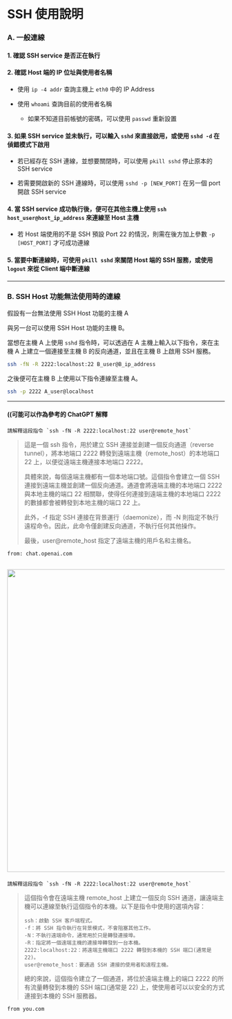 # SSH 使用說明

### A. 一般連線

#### 1. 確認 SSH service 是否正在執行

#### 2. 確認 Host 端的 IP 位址與使用者名稱

   - 使用 `ip -4 addr` 查詢主機上 `eth0` 中的 IP Address

   - 使用 `whoami` 查詢目前的使用者名稱

     - 如果不知道目前帳號的密碼，可以使用 `passwd` 重新設置

#### 3. 如果 SSH service 並未執行，可以輸入 `sshd` 來直接啟用，或使用 `sshd -d` 在偵錯模式下啟用

   - 若已經存在 SSH 連線，並想要關閉時，可以使用 `pkill sshd` 停止原本的 SSH service

   - 若需要開啟新的 SSH 連線時，可以使用 `sshd -p [NEW_PORT]` 在另一個 port 開啟 SSH service

#### 4. 當 SSH service 成功執行後，便可在其他主機上使用 `ssh host_user@host_ip_address` 來連線至 Host 主機
   - 若 Host 端使用的不是 SSH 預設 Port 22 的情況，則需在後方加上參數 `-p [HOST_PORT]` 才可成功連線

#### 5. 當要中斷連線時，可使用 `pkill sshd` 來關閉 Host 端的 SSH 服務，或使用 `logout` 來從 Client 端中斷連線

---

### B. SSH Host 功能無法使用時的連線

假設有一台無法使用 SSH Host 功能的主機 A

與另一台可以使用 SSH Host 功能的主機 B。

當想在主機 A 上使用 `sshd` 指令時，可以透過在 A 主機上輸入以下指令，來在主機 A 上建立一個連接至主機 B 的反向通道，並且在主機 B 上啟用 SSH 服務。

```bash
ssh -fN -R 2222:localhost:22 B_user@B_ip_address
```

之後便可在主機 B 上使用以下指令連線至主機 A。
```bash
ssh -p 2222 A_user@localhost
```

---

#### ((可能可以作為參考的 ChatGPT 解釋

```
請解釋這段指令 `ssh -fN -R 2222:localhost:22 user@remote_host`
```

> 這是一個 ssh 指令，用於建立 SSH 連接並創建一個反向通道（reverse tunnel），將本地端口 2222 轉發到遠端主機（remote_host）的本地端口 22 上，以便從遠端主機連接本地端口 2222。
> 
> 具體來說，每個遠端主機都有一個本地端口號。這個指令會建立一個 SSH 連接到遠端主機並創建一個反向通道。通道會將遠端主機的本地端口 2222 與本地主機的端口 22 相關聯，使得任何連接到遠端主機的本地端口 2222 的數據都會被轉發到本地主機的端口 22 上。
> 
> 此外，-f 指定 SSH 連接在背景運行（daemonize），而 -N 則指定不執行遠程命令。因此，此命令僅創建反向通道，不執行任何其他操作。
> 
> 最後，user@remote_host 指定了遠端主機的用戶名和主機名。

`from: chat.openai.com`

<img src="https://cdn.discordapp.com/attachments/714721972214300692/1083599434941743175/image.png"
     width=700px>
---

```
請解釋這段指令 `ssh -fN -R 2222:localhost:22 user@remote_host`
```

> 這個指令會在遠端主機 remote_host 上建立一個反向 SSH 通道，讓遠端主機可以連線至執行這個指令的本機。以下是指令中使用的選項內容：
> 
>     ssh：啟動 SSH 客戶端程式。
>     -f：將 SSH 指令執行在背景模式，不會阻塞其他工作。
>     -N：不執行遠端命令，通常用於只是轉發連接埠。
>     -R：指定將一個遠端主機的連接埠轉發到一台本機。
>     2222:localhost:22：將遠端主機端口 2222 轉發到本機的 SSH 端口(通常是22)。
>     user@remote_host：要通過 SSH 連接的使用者和遠程主機。
> 
> 總的來說，這個指令建立了一個通道，將位於遠端主機上的端口 2222 的所有流量轉發到本機的 SSH 端口(通常是 22) 上，使使用者可以以安全的方式連接到本機的 SSH 服務器。

`from you.com`
